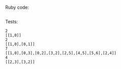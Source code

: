 
Ruby code:
```Ruby
```

Tests:
```
2
[[1,0]]
2
[[1,0],[0,1]]
7
[[1,0],[0,3],[0,2],[3,2],[2,5],[4,5],[5,6],[2,4]]
4
[[2,3],[3,2]]
```
